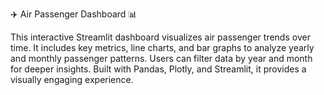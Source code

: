✈️ Air Passenger Dashboard 📊

This interactive Streamlit dashboard visualizes air passenger trends over time. It includes key metrics, line charts, and bar graphs to analyze yearly and monthly passenger patterns. Users can filter data by year and month for deeper insights. Built with Pandas, Plotly, and Streamlit, it provides a visually engaging experience.
